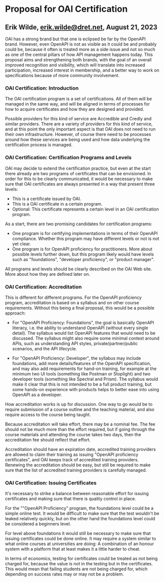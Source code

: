 # Proposal for OAI Certification

## Erik Wilde, erik.wilde@dret.net, August 21, 2023

OAI has a strong brand but that one is eclipsed be far by the OpenAPI brand. However, even OpenAPI is not as visible as it could be and probably could be, because it often is treated more as a side issue and not so much as one of the central pillars of how API management happens today. This proposal aims and strengthening both brands, with the goal of an overall improved recognition and visibility, which will translate into increased participation, increased interest in membership, and a better way to work on specifications because of more community involvement.


### OAI Certification: Introduction

The OAI certification program is a set of certifications. All of them will be managed in the same way, and will be aligned in terms of processes for how to acquire certificates and how they are designed and provided.

Possible providers for this kind of service are Accredible and Credly and similar providers. There are a variety of providers for this kind of service, and at this point the only important aspect is that OAI does not need to run their own infrastructure. However, of course there need to be processes around how these services are being used and how data underlying the certification process is managed.


### OAI Certification: Certification Programs and Levels

OAI may decide to extend the certification practice, but even at the start there already are two programs of certificates that can be envisioned. In order for this to be clearly communicated, it would be necessary to make sure that OAI certificates are always presented in a way that present three levels:

- This is a certificate issued by OAI.
- This is a OAI certificate in a certain program.
- Optional: This certificate represents a certain level in an OAI certification program.

As a start, there are two promising candidates for certification programs:

- One program is for certifying implementations in terms of their OpenAPI compliance. Whether this program may have different levels or not is not yet clear.
- One program is for OpenAPI proficiency for practitioners. More about possible levels further down, but this program likely would have levels such as "foundations", "developer proficiency", or "product manager".

All programs and levels should be clearly described on the OAI Web site. More about how they are defined later on.


### OAI Certification: Accreditation

This is different for different programs. For the OpenAPI proficiency program, accreditation is based on a syllabus and on other course requirements. Without this being a final proposal, this would be a possible approach:

- For "OpenAPI Proficiency: Foundations", the goal is basically OpenAPI literacy, i.e. the ability to understand OpenAPI (without every single detail). The syllabus would list OpenAPI features that would need to be discussed. The syllabus might also require some minimal context around APIs, such as understanding API styles, private/partner/public scenarios, and the API lifecycle.

- For "OpenAPI Proficiency: Developer", the syllabus may include foundations, add more details/features of the OpenAPI specification, and may also add requirements for hand-on training, for example at the minimum two UI tools (something like Postman or Stoplight) and two developer tools (something like Spectral and Prism). The syllabus would make it clear that this is not intended to be a full product training, but some hands-on experience with products helps to better ease into using OpenAPI as a developer.

How accreditation works is up for discussion. One way to go would be to require submission of a course outline and the teaching material, and also require access to the course being taught. 

Because accreditation will take effort, there may be a nominal fee. The fee should not be much more than the effort required, but if going through the course materials and attending the course takes two days, then the accreditation fee should reflect that effort.

Accreditation should have an expiration date, accredited training providers are allowed to claim their training as issuing "OpenAPI proficiency certificates", and OAI keeps track of accredited training providers. Renewing the accreditation should be easy, but still be required to make sure that the list of accredited training providers is carefully managed.


### OAI Certification: Issuing Certificates

It's necessary to strike a balance between reasonable effort for issuing certificates and making sure that there is quality control in place.

For the ""OpenAPI Proficiency" program, the foundations level could be a simple online test. It would be difficult to make sure that the test wouldn't be leaked relatively quickly, but on the other hand the foundations level could be considered a beginners level.

For level above foundations it would still be necessary to make sure that issuing certificates could be done online. It may require a system similar to what online courses at universities are doing: A combination of an honour system with a platform that at least makes it a little harder to cheat.

In terms of economics, testing for certificates could be treated as not being charged for, because the value is not in the testing but in the certificates. This would mean that failing students are not being charged for, which depending on success rates may or may not be a problem.

